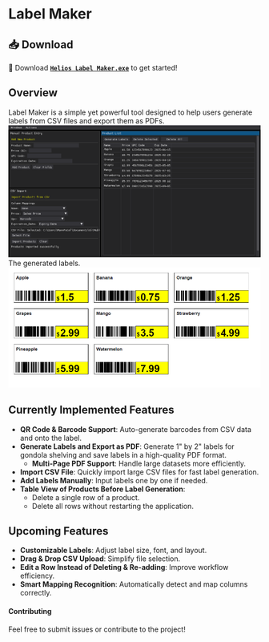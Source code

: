 # Label Maker

## 📥 Download  
🔗 Download [**`Helios Label Maker.exe`**](Helios%20Label%20Maker.exe) to get started!  

## Overview  
Label Maker is a simple yet powerful tool designed to help users generate labels from CSV files and export them as PDFs.  
<img src="./Assets/software-image-4.png" alt="Software Screenshot" width="1000">  
The generated labels.  
<img src="./Assets/labels-image.png" alt="Generated Labels" width="1000"> 


## Currently Implemented Features  
- **QR Code & Barcode Support**: Auto-generate barcodes from CSV data and onto the label.  
- **Generate Labels and Export as PDF**: Generate 1" by 2" labels for gondola shelving and save labels in a high-quality PDF format.  
  - **Multi-Page PDF Support**: Handle large datasets more efficiently.  
- **Import CSV File**: Quickly import large CSV files for fast label generation.  
- **Add Labels Manually**: Input labels one by one if needed.  
- **Table View of Products Before Label Generation**:  
  - Delete a single row of a product.  
  - Delete all rows without restarting the application.  


## Upcoming Features  
- **Customizable Labels**: Adjust label size, font, and layout.
- **Drag & Drop CSV Upload**: Simplify file selection.  
- **Edit a Row Instead of Deleting & Re-adding**: Improve workflow efficiency.  
- **Smart Mapping Recognition**: Automatically detect and map columns correctly.  




#### Contributing  
Feel free to submit issues or contribute to the project!  

